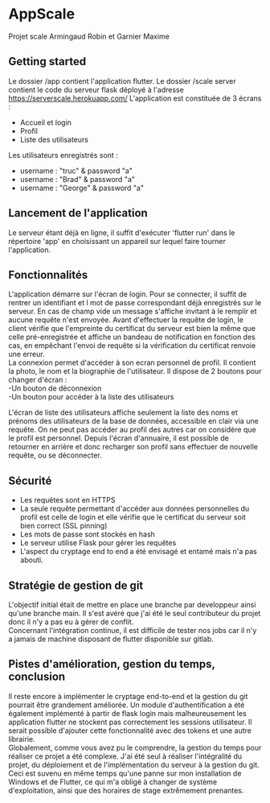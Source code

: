 # AppScale

Projet scale Armingaud Robin et Garnier Maxime

## Getting started

Le dossier /app contient l'application flutter.
Le dossier /scale server contient le code du serveur flask déployé à l'adresse https://serverscale.herokuapp.com/
L'application est constituée de 3 écrans :
- Accueil et login
- Profil
- Liste des utilisateurs

Les utilisateurs enregistrés sont :
- username : "truc" & password "a"
- username : "Brad" & password "a"
- username : "George" & password "a"

## Lancement de l'application

Le serveur étant déjà en ligne, il suffit d'exécuter 
'flutter run'  dans le répertoire 'app' en choisissant un appareil sur lequel faire tourner l'application.

## Fonctionnalités

L'application démarre sur l'écran de login. Pour se connecter, il suffit de rentrer un identifiant et l mot de passe correspondant déjà enregistrés sur le serveur. En cas de champ vide un message s'affiche invitant à le remplir et aucune requête n'est envoyée. 
Avant d'effectuer la requête de login, le client vérifie que l'empreinte du certificat du serveur est bien la même que celle pré-enregistrée et affiche un bandeau de notification en fonction des cas, en empêchant l'envoi de requête si la vérification du certificat renvoie une erreur.<br>
La connexion permet d'accéder à son ecran personnel de profil. Il contient la photo, le nom et la biographie de l'utilisateur. Il dispose de 2 boutons pour changer d'écran :<br>
-Un bouton de déconnexion <br>
-Un bouton pour accéder à la liste des utilisateurs<br>

L'écran de liste des utilisateurs affiche seulement la liste des noms et prénoms des utilisateurs de la base de données, accessible en clair via une requête. On ne peut pas accéder au profil des autres car on considère que le profil est personnel. Depuis l'écran d'annuaire, il est possible de retourner en arrière et donc recharger son profil sans effectuer de nouvelle requête, ou se déconnecter.

## Sécurité

- Les requêtes sont en HTTPS
- La seule requête permettant d'accéder aux données personnelles du profil est celle de login et elle vérifie que le certificat du serveur soit bien correct (SSL pinning)
- Les mots de passe sont stockés en hash
- Le serveur utilise Flask pour gérer les requêtes
- L'aspect du cryptage end to end a été envisagé et entamé mais n'a pas abouti.

## Stratégie de gestion de git

L'objectif initial était de mettre en place une branche par developpeur ainsi qu'une branche main. Il s'est avéré que j'ai été le seul contributeur du projet donc il n'y a pas eu à gérer de conflit.<br>
Concernant l'intégration continue, il est difficile de tester nos jobs car il n'y a jamais de machine disposant de flutter disponible sur gitlab.

## Pistes d'amélioration, gestion du temps, conclusion

Il reste encore à implémenter le cryptage end-to-end et la gestion du git pourrait être grandement améliorée. Un module d'authentification a été également implémenté à partir de flask login mais malheureusement les application flutter ne stockent pas correctement les sessions utilisateur. Il serait possible d'ajouter cette fonctionnalité avec des tokens et une autre librairie. <br>
Globalement, comme vous avez pu le comprendre, la gestion du temps pour réaliser ce projet a été complexe. J'ai été seul à réaliser l'intégralité du projet, du déploiement et de l'implémentation du serveur à la gestion du git.
Ceci est suvenu en même temps qu'une panne sur mon installation de Windows et de Flutter, ce qui m'a obligé à changer de système d'exploitation, ainsi que des horaires de stage extrêmement prenantes. 



